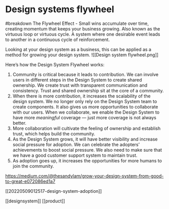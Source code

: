 # Design systems flywheel
#breakdown 
The Flywheel Effect - Small wins accumulate over time, creating momentum that keeps your business growing. Also known as the virtuous loop or virtuous cycle.
A system where one desirable event leads to another in a continuous cycle of reinforcement.

Looking at your design system as a business, this can be applied as a method for growing your design system.
![[Design system flywheel.png]]

Here’s how the Design System Flywheel works:
1. Community is critical because it leads to contribution. We can involve users in different steps in the Design System to create shared ownership. We create trust with transparent communication and consistency. Trust and shared ownership sit at the core of a community.
2. When there is more contribution, it increases the scalability of the design system. We no longer only rely on the Design System team to create components. It also gives us more opportunities to collaborate with our users. When we collaborate, we enable the Design System to have more _meaningful_ coverage — just more coverage is not always better.
3. More collaboration will cultivate the feeling of ownership and establish trust, which helps build the community.
4. As the Design System grows, it will have better visibility and increase social pressure for adoption. We can celebrate the adopters’ achievements to boost social pressure. We also need to make sure that we have a good customer support system to maintain trust.
5. As adoption goes up, it increases the opportunities for more humans to join the community.

https://medium.com/@thesandylam/grow-your-design-system-from-good-to-great-e072086ed1a7

[[20220509012517-design-system-adoption]]

[[designsystem]]
[[product]]